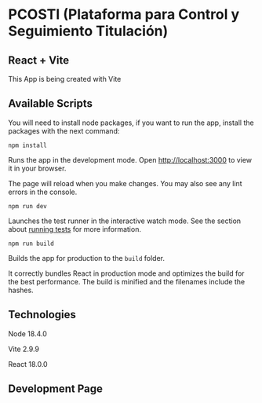 #  PCOSTI (Plataforma para Control y Seguimiento Titulación)

## React + Vite

This App is being created with Vite

## Available Scripts

You will need to install node packages, if you want to run the app, install the packages with the next command:

```
npm install
```

Runs the app in the development mode. Open [http://localhost:3000](http://localhost:3000) to view it in your browser.

The page will reload when you make changes. You may also see any lint errors in the console.

```
npm run dev
```

Launches the test runner in the interactive watch mode. See the section about [running tests](https://facebook.github.io/create-react-app/docs/running-tests) for more information.

```
npm run build
```

Builds the app for production to the `build` folder.

It correctly bundles React in production mode and optimizes the build for the best performance. The build is minified and the filenames include the hashes.


## Technologies

Node 18.4.0

Vite 2.9.9

React 18.0.0

## Development Page



